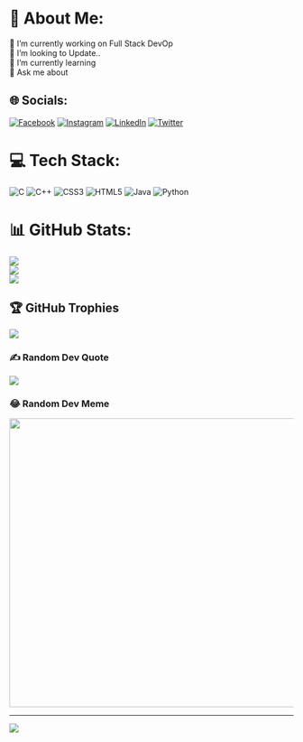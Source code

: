 # 💫 About Me:
🔭 I’m currently working on Full Stack DevOp<br>👯 I’m looking to Update..<br>🌱 I’m currently learning<br>💬 Ask me about<br>


## 🌐 Socials:
[![Facebook](https://img.shields.io/badge/Facebook-%231877F2.svg?logo=Facebook&logoColor=white)](https://facebook.com/richerts7) [![Instagram](https://img.shields.io/badge/Instagram-%23E4405F.svg?logo=Instagram&logoColor=white)](https://instagram.com/richerts7) [![LinkedIn](https://img.shields.io/badge/LinkedIn-%230077B5.svg?logo=linkedin&logoColor=white)](https://linkedin.com/in/richerts7) [![Twitter](https://img.shields.io/badge/Twitter-%231DA1F2.svg?logo=Twitter&logoColor=white)](https://twitter.com/richerts7) 

# 💻 Tech Stack:
![C](https://img.shields.io/badge/c-%2300599C.svg?style=for-the-badge&logo=c&logoColor=white) ![C++](https://img.shields.io/badge/c++-%2300599C.svg?style=for-the-badge&logo=c%2B%2B&logoColor=white) ![CSS3](https://img.shields.io/badge/css3-%231572B6.svg?style=for-the-badge&logo=css3&logoColor=white) ![HTML5](https://img.shields.io/badge/html5-%23E34F26.svg?style=for-the-badge&logo=html5&logoColor=white) ![Java](https://img.shields.io/badge/java-%23ED8B00.svg?style=for-the-badge&logo=java&logoColor=white) ![Python](https://img.shields.io/badge/python-3670A0?style=for-the-badge&logo=python&logoColor=ffdd54)
# 📊 GitHub Stats:
![](https://github-readme-stats.vercel.app/api?username=richerts7&theme=dark&hide_border=false&include_all_commits=true&count_private=false)<br/>
![](https://github-readme-streak-stats.herokuapp.com/?user=richerts7&theme=dark&hide_border=false)<br/>
![](https://github-readme-stats.vercel.app/api/top-langs/?username=richerts7&theme=dark&hide_border=false&include_all_commits=true&count_private=false&layout=compact)

## 🏆 GitHub Trophies
![](https://github-profile-trophy.vercel.app/?username=richerts7&theme=radical&no-frame=false&no-bg=true&margin-w=4)

### ✍️ Random Dev Quote
![](https://quotes-github-readme.vercel.app/api?type=horizontal&theme=radical)

### 😂 Random Dev Meme
<img src="https://random-memer.herokuapp.com/" width="512px"/>

---
[![](https://visitcount.itsvg.in/api?id=richerts7&icon=0&color=0)](https://visitcount.itsvg.in)


